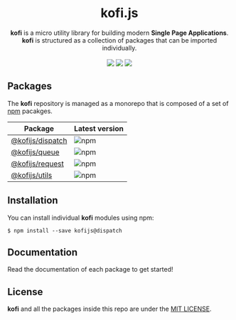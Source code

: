 <h1 align="center">kofi.js</h1>

<div align="center">
<b>kofi</b> is a micro utility library for building modern <b>Single Page Applications</b>. <b>kofi</b> is structured as a collection of packages that can be imported individually.
</div>
<br>
<div align="center">
<img src="https://img.shields.io/badge/stability-experimental-orange.svg?style=flat-square">
<img src="https://img.shields.io/badge/license-MIT-green.svg?style=flat-square">
<img src="https://img.shields.io/badge/PRs-welcome-brightgreen.svg?style=flat-square">
</div>

## Packages

The **kofi** repository is managed as a monorepo that is composed of a set of [npm](https://npmjs.com) pacakges. 

| Package | Latest version | 
|---------| ---------------|
| [@kofijs/dispatch](/packages/kofi-dispatch) | ![npm](https://img.shields.io/npm/v/@kofijs/dispatch.svg?style=flat-square) |
| [@kofijs/queue](/packages/kofi-queue) | ![npm](https://img.shields.io/npm/v/@kofijs/queue.svg?style=flat-square) |
| [@kofijs/request](/packages/kofi-request) | ![npm](https://img.shields.io/npm/v/@kofijs/request.svg?style=flat-square) |
| [@kofijs/utils](/packages/kofi-utils) | ![npm](https://img.shields.io/npm/v/@kofijs/utils.svg?style=flat-square) |


## Installation

You can install individual **kofi** modules using npm: 

```
$ npm install --save kofijs@dispatch
```

## Documentation

Read the documentation of each package to get started!

## License

**kofi** and all the packages inside this repo are under the [MIT LICENSE](./LICENSE).

